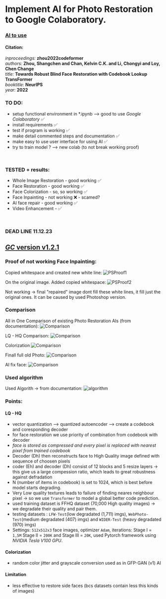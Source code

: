 # Implement AI for Photo Restoration to Google Colaboratory.

### [AI to use](https://github.com/sczhou/CodeFormer)
#### Citation:
*inproceedings:* **zhou2022codeformer** <br/>
    *authors:* **Zhou, Shangchen and Chan, Kelvin C.K. and Li, Chongyi and Loy, Chen Change** <br/>
    *title:* **Towards Robust Blind Face Restoration with Codebook Lookup TransFormer** <br/>
    *booktitle:* **NeurIPS** <br/>
    *year:* **2022** <br/>

### TO DO:
+ setup functional environment in *.ipynb --> good to use *Google Colaboratory* ✅
+ install requirements ✅
+ test if program is working ✅
+ make detail commented steps and documentation ✅
+ make easy to use user interface for using AI ✅
+ try to train model ? --> new colab (to not break working proof)

<br/>

### TESTED + results:
+ Whole Image Restoration - good working ✅
+ Face Restoration - good working ✅
+ Face Colorization - so, so working ✅
+ Face Inpainting - not working ❌ - scamed?
+ AI face repair - good working ✅
+ Video Enhancement - ✅

<br/>

### DEAD LINE 11.12.23


## [ *GC* version v1.2.1](https://drive.google.com/file/d/1YqDCJ2802Gi_7sm2TykyJ0Q8EE_sE2Ym/view?usp=sharing)

### Proof of not working Face Inpainting:

Copied whitespace and created new white line:
![PSProof1](./img/PHOTOSHOPproof.png)

On the original image. Added copied whitespace:
![PSProof2](./img/PHOTOSHOPproof2.png)

Not working -> final "repaired" image dont fill these white lines, it fill just the original ones. It can be caused by used Photoshop version.

### Comparison

All in One Comparison of existing Photo Restoration AIs (from documentation):
![Comparison](./img/compre.jpg)

LQ - HQ Comparison:
![Comparison](./img/morecompr.png)

Colorization
![Comparison](./img/morecompcolor.png)

Finall full old Photo:
![Comparison](./img/comprOldPhoto.png)

AI fix face:
![Comparison](./img/aiFix.png)

### Used algorithm 

Used Algorith -> from documentation:
![algorithm](./img/algorithm.jpg)


### Points:
#### LQ - HQ
- vector quantization --> quantized autoencoder --> create a codebook and coresponding decoder
- for face restoration we use priority of combination from codebook with decoder
- *face is stored as compressed and every pixel is replaced with nearest pixel from trained codebook*
- Decoder (Dh) then reconstructs face to High Quality image defined with sequence of choosen pixels
- coder (Eh) and decoder (Dh) consist of 12 blocks and 5 resize layers -> this give us a large compession ratio, which leads to great robustness against defradation
- N (number of items in codebook) is set to 1024, which is best before model starts degrading.
- Very Low quality textures leads to failure of finding neares neighbour pixel -> so we use `Transformer` to model a global better code prediction.
- used training dataset is FFHQ dataset (70,000 High quality images) -> we degradate their quality and pair them.
- testing datasets : `LFW-Test`(low degradated (1,711) imgs), `WebPhoto-Test`(medium degradated (407) imgs) and `WIDER-Test` (heavy degradated (970) imgs)
- Settings: `512x512x3` face images, optimizer `Adam`, iterations: Stage I = `1,5M` Stage II = `200K` and Stage III = `20K`, used Pytorch framework using *NVIDIA Tesla V100 GPU*.
#### Colorization
- random color jitter and grayscale conversion used as in GFP-GAN (v1) AI 

#### Limitation
- less effective to restore side faces (bcs datasets contain less this kinds of images)
